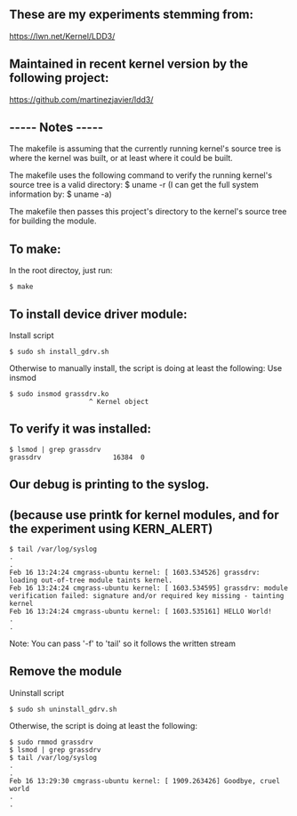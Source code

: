 ## These are my experiments stemming from:
https://lwn.net/Kernel/LDD3/

## Maintained in recent kernel version by the following project:
https://github.com/martinezjavier/ldd3/

## ----- Notes -----
The makefile is assuming that the currently running kernel's source tree
is where the kernel was built, or at least where it could be built.

The makefile uses the following command to verify the running kernel's source
tree is a valid directory:
$ uname -r
(I can get the full system information by: $ uname -a)

The makefile then passes this project's directory to the kernel's source
tree for building the module.

## To make:
In the root directoy, just run:
```
$ make
```

## To install device driver module:
Install script
```
$ sudo sh install_gdrv.sh
```

Otherwise to manually install, the script is doing at least the following:
Use insmod
```
$ sudo insmod grassdrv.ko
                    ^ Kernel object
```

## To verify it was installed:
```
$ lsmod | grep grassdrv
grassdrv                  16384  0
```

## Our debug is printing to the syslog.
## (because use printk for kernel modules, and for the experiment using KERN_ALERT)
```
$ tail /var/log/syslog
.
.
Feb 16 13:24:24 cmgrass-ubuntu kernel: [ 1603.534526] grassdrv: loading out-of-tree module taints kernel.
Feb 16 13:24:24 cmgrass-ubuntu kernel: [ 1603.534595] grassdrv: module verification failed: signature and/or required key missing - tainting kernel
Feb 16 13:24:24 cmgrass-ubuntu kernel: [ 1603.535161] HELLO World!
.
.
```

Note: You can pass  '-f' to 'tail' so it follows the written stream

## Remove the module
Uninstall script
```
$ sudo sh uninstall_gdrv.sh
```

Otherwise, the script is doing at least the following:
```
$ sudo rmmod grassdrv
$ lsmod | grep grassdrv
$ tail /var/log/syslog
.
.
Feb 16 13:29:30 cmgrass-ubuntu kernel: [ 1909.263426] Goodbye, cruel world
.
.
```
